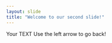 ```yaml
---
layout: slide
title: "Welcome to our second slide!"
---
```

Your TEXT
Use the left arrow to go back!
